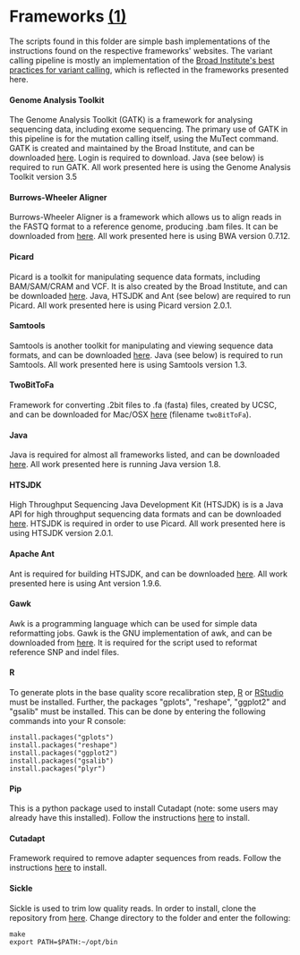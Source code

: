 # Frameworks [(1)](https://www.broadinstitute.org/gatk/guide/article?id=2899)

The scripts found in this folder are simple bash implementations of the instructions found on the respective frameworks' websites. The variant calling pipeline is mostly an implementation of the [Broad Institute's best practices for variant calling](https://www.broadinstitute.org/gatk/guide/best-practices.php), which is reflected in the frameworks presented here.


#### Genome Analysis Toolkit
The Genome Analysis Toolkit (GATK) is a framework for analysing sequencing data, including exome sequencing. The primary use of GATK in this pipeline is for the mutation calling itself, using the MuTect command. GATK is created and maintained by the Broad Institute, and can be downloaded [here](https://www.broadinstitute.org/gatk/download/). Login is required to download. Java (see below) is required to run GATK. All work presented here is using the Genome Analysis Toolkit version 3.5

#### Burrows-Wheeler Aligner
Burrows-Wheeler Aligner is a framework which allows us to align reads in the FASTQ format to a reference genome, producing .bam files. It can be downloaded from [here](http://bio-bwa.sourceforge.net/). All work presented here is using BWA version 0.7.12.

#### Picard
Picard is a toolkit for manipulating sequence data formats, including BAM/SAM/CRAM and VCF. It is also created by the Broad Institute, and can be downloaded [here](http://broadinstitute.github.io/picard/). Java, HTSJDK and Ant (see below) are required to run Picard. All work presented here is using Picard version 2.0.1. 

#### Samtools
Samtools is another toolkit for manipulating and viewing sequence data formats, and can be downloaded [here](http://www.htslib.org/). Java (see below) is required to run Samtools. All work presented here is using Samtools version 1.3.

#### TwoBitToFa
Framework for converting .2bit files to .fa (fasta) files, created by UCSC, and can be downloaded for Mac/OSX [here](http://hgdownload.cse.ucsc.edu/admin/exe/macOSX.x86_64/) (filename `twoBitToFa`).

#### Java
Java is required for almost all frameworks listed, and can be downloaded [here](https://java.com/en/download/). All work presented here is running Java version 1.8.

#### HTSJDK
High Throughput Sequencing Java Development Kit (HTSJDK) is is a Java API for high throughput sequencing data formats and can be downloaded [here](http://samtools.github.io/htsjdk/). HTSJDK is required in order to use Picard. All work presented here is using HTSJDK version 2.0.1. 

#### Apache Ant
Ant is required for building HTSJDK, and can be downloaded [here](http://ant.apache.org/). All work presented here is using Ant version 1.9.6.

#### Gawk
Awk is a programming language which can be used for simple data reformatting jobs. Gawk is the GNU implementation of awk, and can be downloaded from [here](http://www.gnu.org/software/gawk/). It is required for the script used to reformat reference SNP and indel files.

#### R
To generate plots in the base quality score recalibration step, [R](https://www.r-project.org/) or [RStudio](https://www.rstudio.com/products/rstudio/#Desktop) must be installed. Further, the packages "gplots", "reshape", "ggplot2" and "gsalib" must be installed. This can be done by entering the following commands into your R console:
```
install.packages("gplots")
install.packages("reshape")
install.packages("ggplot2")
install.packages("gsalib")
install.packages("plyr")
```

#### Pip
This is a python package used to install Cutadapt (note: some users may already have this installed). Follow the instructions [here](https://pip.pypa.io/en/stable/installing/) to install.

#### Cutadapt
Framework required to remove adapter sequences from reads. Follow the instructions [here](http://cutadapt.readthedocs.io/en/stable/installation.html) to install.

#### Sickle
Sickle is used to trim low quality reads. In order to install, clone the repository from [here](https://github.com/najoshi/sickle). Change directory to the folder and enter the following:
```
make
export PATH=$PATH:~/opt/bin
````
